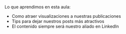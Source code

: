 Lo que aprendimos en esta aula:

- Como atraer visualizaciones a nuestras publicaciones
- Tips para dejar nuestros posts más atractivos
- El contenido siempre será nuestro aliado en LinkedIn